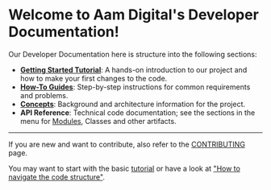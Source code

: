 # Welcome to Aam Digital's Developer Documentation!

Our Developer Documentation here is structure into the following sections:
* **[Getting Started Tutorial](./tutorial.html)**:
A hands-on introduction to our project and how to make your first changes to the code.
* **[How-To Guides](./how-to-guides.html)**:
Step-by-step instructions for common requirements and problems.
* **[Concepts](./concepts.html)**:
Background and architecture information for the project.
* **API Reference**:
Technical code documentation;
see the sections in the menu for [Modules](../modules.html), Classes and other artifacts.

-----
If you are new and want to contribute, also refer to the [CONTRIBUTING](../contributing.html) page.

You may want to start with the basic [tutorial](./tutorial.html)
or have a look at ["How to navigate the code structure"](./how-to-guides/navigate-the-code-structure.html).
